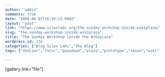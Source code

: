 ```yaml
---
author: "admin"
comments: true
date: "2009-06-01T16:59:13.000Z"
layout: "post"
link: "https://www.silexlabs.org/the-sunday-workshop-inside-wikiplaza/"
slug: "the-sunday-workshop-inside-wikiplaza"
title: "The Sunday Workshop inside the Wikiplaza"
wordpress_id: 334
categories: ["Blog Silex Labs","The Blog"]
tags: ["atelier","futur","goasdoué","plaza","prototype","seine","wiki"]

---
```

[gallery link="file"]


